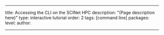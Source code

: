 ---

title: Accessing the CLI on the SCINet HPC
description: "(Page description here)"
type: interactive tutorial
order: 2
tags: [command line]
packages: 
level: 
author: 

---